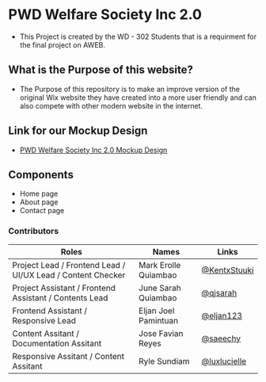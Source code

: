 # PWD Welfare Society Inc 2.0

- This Project is created by the WD - 302 Students that is a requirment for the final project on AWEB.


## What is the Purpose of this website?

- The Purpose of this repository is to make an improve version of the original Wix website they have created into a more user friendly and can also compete with other modern website in the internet.

## Link for our Mockup Design

- [PWD Welfare Society Inc 2.0 Mockup Design](https://www.figma.com/design/d9HhsLhKigG0idquHUijcd/AWEB%3A-PWD-Welfare-Society-Inc-2.0?node-id=0-1&p=f&t=Bt2Tf9Mc4vedytZZ-0)

## Components

- Home page
- About page
- Contact page

### Contributors

| Roles | Names | Links | 
|---|---|---|
| Project Lead / Frontend Lead / UI/UX Lead / Content Checker | Mark Erolle Quiambao | [@KentxStuuki](https://github.com/KentxStuuki)| 
| Project Assistant / Frontend Assistant / Contents Lead | June Sarah Quiambao | [@qjsarah](https://github.com/qjsarah)|
| Frontend Assistant / Responsive Lead  | Eljan Joel Pamintuan | [@eljan123](https://github.com/eljan123)|
| Content Assitant / Documentation Assitant | Jose Favian Reyes | [@saeechy](https://github.com/saeechy)|
| Responsive Assitant / Content Assitant | Ryle Sundiam | [@luxlucielle](https://github.com/luxlucielle)|
